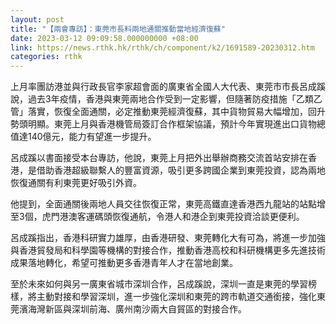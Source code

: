 ```yaml
---
layout: post
title: "【兩會專訪】：東莞市長料兩地通關推動當地經濟復蘇"
date: 2023-03-12 09:09:58.000000000 +08:00
link: https://news.rthk.hk/rthk/ch/component/k2/1691589-20230312.htm
categories: rthk
---
```


上月率團訪港並與行政長官李家超會面的廣東省全國人大代表、東莞市市長呂成蹊說，過去3年疫情，香港與東莞兩地合作受到一定影響，但隨著防疫措施「乙類乙管」落實，恢復全面通關，必定推動東莞經濟復蘇，其中貨物貿易大幅增加，回升勢頭明顯。東莞上月與香港機管局簽訂合作框架協議，預計今年實現進出口貨物總值達140億元，能力有望進一步提升。

呂成蹊以書面接受本台專訪，他說，東莞上月把外出舉辦商務交流首站安排在香港，是借助香港超級聯繫人的豐富資源，吸引更多跨國企業到東莞投資，認為兩地恢復通關有利東莞更好吸引外資。

他提到，全面通關後兩地人員交往恢復正常，東莞高鐵直達香港西九龍站的站點增至3個，虎門港澳客運碼頭恢復通航，令港人和港企到東莞投資洽談更便利。 

呂成蹊指出，香港科研實力雄厚，由香港研發、東莞轉化大有可為，將進一步加強與香港貿發局和科學園等機構的對接合作，推動香港高校和科研機構更多先進技術成果落地轉化，希望可推動更多香港青年人才在當地創業。

至於未來如何與另一廣東省城市深圳合作，呂成蹊說，深圳一直是東莞的學習榜樣，將主動對接和學習深圳，進一步強化深圳和東莞的跨市軌道交通銜接，強化東莞濱海灣新區與深圳前海、廣州南沙兩大自貿區的對接合作。
